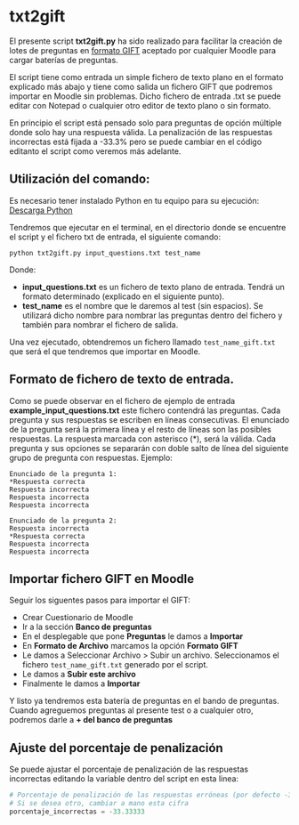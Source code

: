 # txt2gift

El presente script **txt2gift.py** ha sido realizado para facilitar la creación de lotes de preguntas en [formato GIFT](https://docs.moodle.org/all/es/Formato_GIFT) aceptado por cualquier Moodle para cargar baterías de preguntas. 

El script tiene como entrada un simple fichero de texto plano en el formato explicado más abajo y tiene como salida un fichero GIFT que podremos importar en Moodle sin problemas. 
Dicho fichero de entrada .txt se puede editar con Notepad o cualquier otro editor de texto plano o sin formato.

En principio el script está pensado solo para preguntas de opción múltiple donde solo hay una respuesta válida. La penalización de las respuestas incorrectas está fijada a -33.3% pero se puede cambiar en el código editanto el script como veremos más adelante. 

## Utilización del comando:

Es necesario tener instalado Python en tu equipo para su ejecución:
[Descarga Python](https://www.python.org/downloads/)

Tendremos que ejecutar en el terminal, en el directorio donde se encuentre el script y el fichero txt de entrada, el siguiente comando:
```
python txt2gift.py input_questions.txt test_name
```

Donde: 

- **input_questions.txt** es un fichero de texto plano de entrada. Tendrá un formato determinado (explicado en el siguiente punto).
- **test_name** es el nombre que le daremos al test (sin espacios). Se utilizará dicho nombre para nombrar las preguntas dentro del fichero y también para nombrar el fichero de salida. 

Una vez ejecutado, obtendremos un fichero llamado `test_name_gift.txt` que será el que tendremos que importar en Moodle.

## Formato de fichero de texto de entrada.
Como se puede observar en el fichero de ejemplo de entrada **example_input_questions.txt** este fichero contendrá las preguntas. Cada pregunta y sus respuestas se escriben en líneas consecutivas. El enunciado de la pregunta será la primera línea y el resto de líneas son las posibles respuestas. La respuesta marcada con asterisco (*), será la válida.
Cada pregunta y sus opciones se separarán con doble salto de línea del siguiente grupo de pregunta con respuestas.
Ejemplo:
```
Enunciado de la pregunta 1:
*Respuesta correcta
Respuesta incorrecta
Respuesta incorrecta
Respuesta incorrecta

Enunciado de la pregunta 2:
Respuesta incorrecta
*Respuesta correcta
Respuesta incorrecta
Respuesta incorrecta
```

## Importar fichero GIFT en Moodle

Seguir los siguentes pasos para importar el GIFT:

- Crear Cuestionario de Moodle
- Ir a la sección **Banco de preguntas**
- En el desplegable que pone **Preguntas** le damos a **Importar**
- En **Formato de Archivo** marcamos la opción **Formato GIFT**
- Le damos a Seleccionar Archivo > Subir un archivo. Seleccionamos el fichero `test_name_gift.txt` generado por el script. 
- Le damos a **Subir este archivo**
- Finalmente le damos a **Importar**

Y listo ya tendremos esta batería de preguntas en el bando de preguntas. Cuando agreguemos preguntas al presente test o a cualquier otro, podremos darle a **+ del banco de preguntas**

## Ajuste del porcentaje de penalización

Se puede ajustar el porcentaje de penalización de las respuestas incorrectas editando la variable dentro del script en esta linea:

```python
# Porcentaje de penalización de las respuestas erróneas (por defecto -33.33333%)
# Si se desea otro, cambiar a mano esta cifra
porcentaje_incorrectas = -33.33333
```
